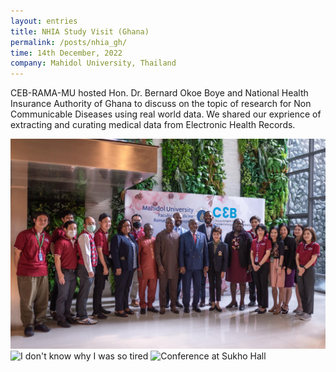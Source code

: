 ```yaml
---
layout: entries
title: NHIA Study Visit (Ghana)
permalink: /posts/nhia_gh/
time: 14th December, 2022
company: Mahidol University, Thailand
---
```


CEB-RAMA-MU hosted Hon. Dr. Bernard Okoe Boye and National Health Insurance Authority of Ghana to discuss on the topic of research for Non Communicable Diseases using real world data. We shared our exprience of extracting and curating medical data from Electronic Health Records. <span />

<div id="gallery">
	<img class="landscape" src="/assets/photos/nhia_gh-1.jpg" title="Group photo" alt="Group photo"/>
	<img class="landscape" src="/assets/photos/nhia_gh-2.JPG" title="I don't know why I was so tired" alt="I don't know why I was so tired"/>
	<img class="landscape" src="/assets/photos/nhia_gh-3.JPG" title="Conference at Sukho Hall" alt="Conference at Sukho Hall"/>
</div>